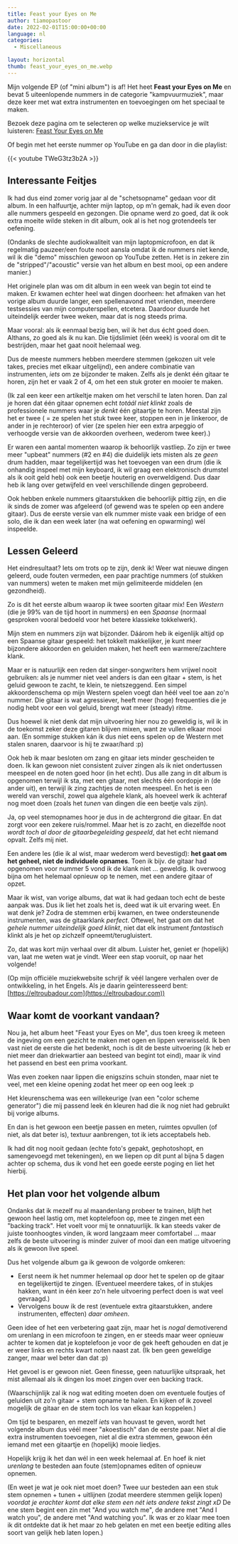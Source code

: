 ```yaml
---
title: Feast your Eyes on Me
author: tiamopastoor
date: 2022-02-01T15:00:00+00:00
language: nl
categories:
  - Miscellaneous

layout: horizontal
thumb: feast_your_eyes_on_me.webp
---
```


Mijn volgende EP (of "mini album") is af! Het heet **Feast your Eyes on Me** en bevat 5 uiteenlopende nummers in de categorie "kampvuurmuziek", maar deze keer met wat extra instrumenten en toevoegingen om het speciaal te maken.

Bezoek deze pagina om te selecteren op welke muziekservice je wilt luisteren: [Feast Your Eyes on Me][1]

Of begin met het eerste nummer op YouTube en ga dan door in die playlist:

{{< youtube TWeG3tz3b2A >}}

## Interessante Feitjes 

Ik had dus eind zomer vorig jaar al de "schetsopname" gedaan voor dit album. In een halfuurtje, achter mijn laptop, op m'n gemak, had ik even door alle nummers gespeeld en gezongen. Die opname werd zo goed, dat ik ook extra moeite wilde steken in dit album, ook al is het nog grotendeels ter oefening.

(Ondanks de slechte audiokwaliteit van mijn laptopmicrofoon, en dat ik regelmatig pauzeer/een foute noot aansla omdat ik de nummers niet kende, wil ik die "demo" misschien gewoon op YouTube zetten. Het is in zekere zin de "stripped"/"acoustic" versie van het album en best mooi, op een andere manier.)

Het originele plan was om dit album in een week van begin tot eind te maken. Er kwamen echter heel wat dingen doorheen: het afmaken van het vorige album duurde langer, een spellenavond met vrienden, meerdere testsessies van mijn computerspellen, etcetera. Daardoor duurde het uiteindelijk eerder twee weken, maar dat is nog steeds prima.

Maar vooral: als ik eenmaal bezig ben, wil ik het dus écht goed doen. Althans, zo goed als ik nu kan. Die tijdslimiet (één week) is vooral om dit te bestrijden, maar het gaat nooit helemaal weg. 

Dus de meeste nummers hebben meerdere stemmen (gekozen uit vele takes, precies met elkaar uitgelijnd), een andere combinatie van instrumenten, _iets_ om ze bijzonder te maken. Zelfs als je denkt één gitaar te horen, zijn het er vaak 2 of 4, om het een stuk groter en mooier te maken.

(Ik zal een keer een artikeltje maken om het verschil te laten horen. Dan zal je horen dat één gitaar opnemen echt _totáál niet klinkt_ zoals de professionele nummers waar je _denkt_ één gitaartje te horen. Meestal zijn het er twee ( = ze spelen het stuk twee keer, stoppen een in je linkeroor, de ander in je rechteroor) of vier (ze spelen hier een extra arpeggio of verhoogde versie van de akkoorden overheen, wederom twee keer).)

Er waren een aantal momenten waarop ik behoorlijk vastliep. Zo zijn er twee meer "upbeat" nummers (#2 en #4) die duidelijk iets misten als ze _geen_ drum hadden, maar tegelijkertijd was het toevoegen van een drum (die ik onhandig inspeel met mijn keyboard, ik wil graag een elektronisch drumstel als ik ooit geld heb) ook een beetje houterig en overweldigend. Dus daar heb ik lang over getwijfeld en veel verschillende dingen geprobeerd.

Ook hebben enkele nummers gitaarstukken die behoorlijk pittig zijn, en die ik sinds de zomer was afgeleerd (of gewend was te spelen op een andere gitaar). Dus de eerste versie van elk nummer miste vaak een bridge of een solo, die ik dan een week later (na wat oefening en opwarming) wél inspeelde.

## Lessen Geleerd 

Het eindresultaat? Iets om trots op te zijn, denk ik! Weer wat nieuwe dingen geleerd, oude fouten vermeden, een paar prachtige nummers (of stukken van nummers) weten te maken met mijn gelimiteerde middelen (en gezondheid).

Zo is dit het eerste album waarop ik twee soorten gitaar mix! Een _Western_ (die je 99% van de tijd hoort in nummers) en een _Spaanse_ (normaal gesproken vooral bedoeld voor het betere klassieke tokkelwerk). 

Mijn stem en nummers zijn wat bijzonder. Dáárom heb ik eigenlijk altijd op een Spaanse gitaar gespeeld: het tokkelt makkelijker, je kunt meer bijzondere akkoorden en geluiden maken, het heeft een warmere/zachtere klank. 

Maar er is natuurlijk een reden dat singer-songwriters hem vrijwel nooit gebruiken: als je nummer niet veel anders is dan een gitaar + stem, is het geluid gewoon te zacht, te klein, te nietszeggend. Een simpel akkoordenschema op mijn Western spelen voegt dan héél veel toe aan zo'n nummer. Die gitaar is wat agressiever, heeft meer (hoge) frequenties die je nodig hebt voor een vol geluid, brengt wat meer (steady) ritme.

Dus hoewel ik niet denk dat mijn uitvoering hier nou zo geweldig is, wil ik in de toekomst zeker deze gitaren blijven mixen, want ze vullen elkaar mooi aan. (En sommige stukken kán ik dus niet eens spelen op de Western met stalen snaren, daarvoor is hij te zwaar/hard :p)

Ook heb ik maar besloten om zang en gitaar iets minder gescheiden te doen. Ik kan gewoon niet consistent zuiver zingen als ik niet ondertussen meespeel en de noten goed hoor (in het echt). Dus alle zang in dit album is opgenomen terwijl ik sta, met een gitaar, met slechts één oordopje in (de ander uit), en terwijl ik zing zachtjes de noten meespeel. En het is een wereld van verschil, zowel qua algehele klank, als hoeveel werk ik achteraf nog moet doen (zoals het _tunen_ van dingen die een beetje vals zijn).

Ja, op veel stemopnames hoor je dus in de achtergrond die gitaar. En dat zorgt voor een zekere ruis/rommel. Maar het is zo zacht, en diezelfde noot _wordt toch al door de gitaarbegeleiding gespeeld_, dat het echt niemand opvalt. Zelfs mij niet.

Een andere les (die ik al wist, maar wederom werd bevestigd): **het gaat om het geheel, niet de individuele opnames**. Toen ik bijv. de gitaar had opgenomen voor nummer 5 vond ik de klank niet ... geweldig. Ik overwoog bijna om het helemaal opnieuw op te nemen, met een andere gitaar of opzet. 

Maar ik wist, van vorige albums, dat wat ik had gedaan toch echt de beste aanpak was. Dus ik liet het zoals het is, deed wat ik uit ervaring weet. En wat denk je? Zodra de stemmen erbij kwamen, en twee ondersteunende instrumenten, was de gitaarklank _perfect_. Oftewel, het gaat om dat het _gehele nummer uiteindelijk goed klinkt_, niet dat elk instrument _fantastisch_ klinkt als je het op zichzelf opneemt/terugluistert.

Zo, dat was kort mijn verhaal over dit album. Luister het, geniet er (hopelijk) van, laat me weten wat je vindt. Weer een stap vooruit, op naar het volgende!

(Op mijn officiële muziekwebsite schrijf ik véél langere verhalen over de ontwikkeling, in het Engels. Als je daarin geïnteresseerd bent: [https://eltroubadour.com](https://eltroubadour.com))

## Waar komt de voorkant vandaan? 

Nou ja, het album heet "Feast your Eyes on Me", dus toen kreeg ik meteen de ingeving om een gezicht te maken met ogen en lippen verwisseld. Ik ben vast niet de eerste die het bedenkt, noch is dit de beste uitvoering (ik heb er niet meer dan driekwartier aan besteed van begint tot eind), maar ik vind het passend en best een prima voorkant.

Was even zoeken naar lippen die enigszins schuin stonden, maar niet te veel, met een kleine opening zodat het meer op een oog leek :p

Het kleurenschema was een willekeurige (van een "color scheme generator") die mij passend leek én kleuren had die ik nog niet had gebruikt bij vorige albums.

En dan is het gewoon een beetje passen en meten, ruimtes opvullen (of niet, als dat beter is), textuur aanbrengen, tot ik iets acceptabels heb.

Ik had dit nog nooit gedaan (echte foto's gepakt, gephotoshopt, en samengevoegd met tekeningen), en we liepen op dit punt al bijna 5 dagen achter op schema, dus ik vond het een goede eerste poging en liet het hierbij.

## Het plan voor het volgende album 

Ondanks dat ik mezelf nu al maandenlang probeer te trainen, blijft het gewoon heel lastig om, met koptelefoon op, mee te zingen met een "backing track". Het voelt voor mij te onnatuurlijk. Ik kan steeds vaker de juiste toonhoogtes vinden, ik word langzaam meer comfortabel ... maar zelfs de beste uitvoering is minder zuiver of mooi dan een matige uitvoering als ik gewoon live speel.

Dus het volgende album ga ik gewoon de volgorde omkeren:

  * Eerst neem ik het nummer helemaal op door het te spelen op de gitaar en tegelijkertijd te zingen. (Eventueel meerdere takes, of in stukjes hakken, want in één keer zo'n hele uitvoering perfect doen is wat veel gevraagd.)
  * Vervolgens bouw ik de rest (eventuele extra gitaarstukken, andere instrumenten, effecten) _daar omheen_.

Geen idee of het een verbetering gaat zijn, maar het is _nogal_ demotiverend om urenlang in een microfoon te zingen, en er steeds maar weer opnieuw achter te komen dat je koptelefoon je voor de gek heeft gehouden en dat je er weer links en rechts kwart noten naast zat. (Ik ben geen geweldige zanger, maar wel beter dan dat :p) 

Het gevoel is er gewoon niet. Geen finesse, geen natuurlijke uitspraak, het mist allemaal als ik dingen los moet zingen over een backing track.

(Waarschijnlijk zal ik nog wat editing moeten doen om eventuele foutjes of geluiden uit zo'n gitaar + stem opname te halen. En kijken of ik zoveel mogelijk de gitaar en de stem toch los van elkaar kan koppelen.)

Om tijd te besparen, en mezelf _iets_ van houvast te geven, wordt het volgende album dus véél meer "akoestisch" dan de eerste paar. Niet al die extra instrumenten toevoegen, niet al die extra stemmen, gewoon één iemand met een gitaartje en (hopelijk) mooie liedjes.

Hopelijk krijg ik het dan wél in een week helemaal af. En hoef ik niet _urenlang_ te besteden aan foute (stem)opnames editen of opnieuw opnemen.

(En weet je wat je ook niet moet doen? Twee uur besteden aan een stuk stem opnemen + tunen + uitlijnen (zodat meerdere stemmen gelijk lopen) _voordat je erachter komt dat elke stem een nét iets andere tekst zingt xD_ De ene stem begint een zin met "And you watch me", de andere met "And I watch you", de andere met "And watching you". Ik was er zo klaar mee toen ik dit ontdekte dat ik het maar zo heb gelaten en met een beetje editing alles soort van gelijk heb laten lopen.)

 [1]: https://distrokid.com/hyperfollow/tiamoeltroubadour/feast-your-eyes-on-me